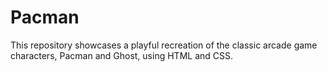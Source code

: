 # Pacman
 This repository showcases a playful recreation of the classic arcade game characters, Pacman and Ghost, using HTML and CSS.
